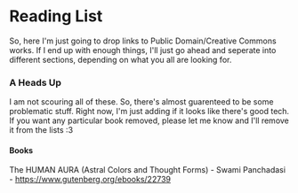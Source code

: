 # Reading List

So, here I'm just going to drop links to Public Domain/Creative Commons works. If I end up with enough things, I'll just go ahead and seperate into different sections, depending on what you all are looking for. 

### A Heads Up

I am not scouring all of these. So, there's almost guarenteed to be some problematic stuff. Right now, I'm just adding if it looks like there's good tech. If you want any particular book removed, please let me know and I'll remove it from the lists :3 


#### Books
The HUMAN AURA (Astral Colors and Thought Forms) - Swami Panchadasi - https://www.gutenberg.org/ebooks/22739
